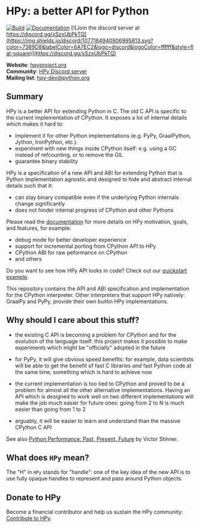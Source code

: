 # HPy: a better API for Python

[![Build](https://github.com/hpyproject/hpy/actions/workflows/ci.yml/badge.svg)](https://github.com/hpyproject/hpy/actions/workflows/ci.yml)
[![Documentation](https://readthedocs.org/projects/hpy/badge/)](https://hpy.readthedocs.io/)
[![Join the discord server at https://discord.gg/xSzxUbPkTQ](https://img.shields.io/discord/1077164940906995813.svg?color=7389D8&labelColor=6A7EC2&logo=discord&logoColor=ffffff&style=flat-square)](https://discord.gg/xSzxUbPkTQ)

**Website**: [hpyproject.org](https://hpyproject.org/) \
**Community**: [HPy Discord server](https://discord.gg/xSzxUbPkTQ) \
**Mailing list**: [hpy-dev@python.org](https://mail.python.org/mailman3/lists/hpy-dev.python.org/)

## Summary

HPy is a better API for extending Python
in C. The old C API is specific to the current implementation of CPython.
It exposes a lot of internal details which makes it hard to:

  - implement it for other Python implementations (e.g. PyPy, GraalPython,
    Jython, IronPython, etc.).
  - experiment with new things inside CPython itself: e.g. using a GC
    instead of refcounting, or to remove the GIL
  - guarantee binary stability

HPy is a specification of a new API and ABI for extending Python that is
Python implementation agnostic and designed to hide and abstract internal
details such that it:

  - can stay binary compatible even if the underlying Python internals change significantly
  - does not hinder internal progress of CPython and other Pythons

Please read the [documentation](https://docs.hpyproject.org/en/latest/overview.html)
for more details on HPy motivation, goals, and features, for example:

  - debug mode for better developer experience
  - support for incremental porting from CPython API to HPy
  - CPython ABI for raw peformance on CPython
  - and others

Do you want to see how HPy API looks in code? Check out
our [quickstart example](https://docs.hpyproject.org/en/latest/quickstart.html).

This repository contains the API and ABI specification and implementation
for the CPython interpreter. Other interpreters that support HPy natively: GraalPy
and PyPy, provide their own builtin HPy implementations.


## Why should I care about this stuff?

  - the existing C API is becoming a problem for CPython and for the
    evolution of the language itself: this project makes it possible to make
    experiments which might be "officially" adopted in the future

  - for PyPy, it will give obvious speed benefits: for example, data
    scientists will be able to get the benefit of fast C libraries *and* fast
    Python code at the same time, something which is hard to achieve now

  - the current implementation is too tied to CPython and proved to be a
    problem for almost all the other alternative implementations. Having an
    API which is designed to work well on two different implementations will
    make the job much easier for future ones: going from 2 to N is much easier
    than going from 1 to 2

  - arguably, it will be easier to learn and understand than the massive
    CPython C API

See also [Python Performance: Past, Present,
Future](https://github.com/vstinner/talks/raw/main/2019-EuroPython/python_performance.pdf)
by Victor Stinner.


## What does `HPy` mean?

The "H" in `HPy` stands for "handle": one of the key idea of the new API is to
use fully opaque handles to represent and pass around Python objects.


## Donate to HPy

Become a financial contributor and help us sustain the HPy community: [Contribute to HPy](https://opencollective.com/hpy/contribute).
